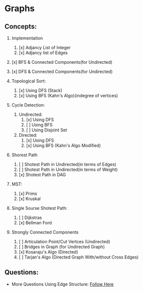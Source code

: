 # Graphs

## Concepts:

1. Implementation

   1. [x] Adjancy List of Integer
   2. [x] Adjancy list of Edges

2. [x] BFS & Connected Components(for Undirected)
3. [x] DFS & Connected Components(for Undirected)
4. Topological Sort:
   1. [x] Using DFS (Stack)
   2. [x] Using BFS (Kahn's Algo)(indegree of vertices)
5. Cycle Detection:
   1. Undirected:
      1. [x] Using DFS
      2. [ ] Using BFS
      3. [ ] Using Disjoint Set
   2. Directed:
      1. [x] Using DFS
      2. [x] Using BFS (Kahn's Algo Modified)
6. Shorest Path
   1. [ ] Shotest Path in Undirected(in terms of Edges)
   2. [ ] Shotest Path in Undirected(in terms of Weight)
   3. [x] Shotest Path in DAG
7. MST:
   1. [x] Prims
   2. [x] Kruskal
8. Single Sourse Shotest Path:
   1. [ ] Dijkstras
   2. [x] Bellman Ford
9. Strongly Connected Components
   1. [ ] Articulation Point/Cut Vertces (Undirected)
   2. [ ] Bridges in Graph (for Undirected Graph)
   3. [x] Kosaraju's Algo (Directed)
   4. [ ] Tarjan's Algo (Directed Graph With/without Cross Edges)

## Questions:

- More Questions Using Edge Structure: [Follow Here](https://github.com/devmohit-live/Prep/tree/master/Graph)

